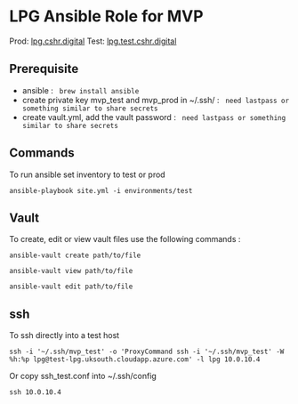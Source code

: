 # LPG Ansible Role for MVP

Prod: [lpg.cshr.digital](https://lpg.cshr.digital) Test: [lpg.test.cshr.digital](https://lpg.test.cshr.digital)



## Prerequisite

 * ansible : ` brew install ansible`
 * create private key mvp_test and mvp_prod in ~/.ssh/ : ` need lastpass or something similar to share secrets`  
 * create vault.yml, add the vault password : ` need lastpass or something similar to share secrets`

## Commands

To run ansible set inventory to test or prod

```
ansible-playbook site.yml -i environments/test
```

## Vault

To create, edit or view vault files use the following commands : 

```
ansible-vault create path/to/file  

ansible-vault view path/to/file  

ansible-vault edit path/to/file  
```

## ssh
To ssh directly into a test host
```
ssh -i '~/.ssh/mvp_test' -o 'ProxyCommand ssh -i '~/.ssh/mvp_test' -W %h:%p lpg@test-lpg.uksouth.cloudapp.azure.com' -l lpg 10.0.10.4

```
Or copy ssh_test.conf into ~/.ssh/config
``````
ssh 10.0.10.4